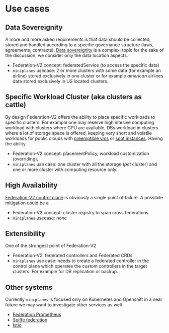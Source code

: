 # Use cases

## Data Sovereignity
A more and more asked requirements is that data should be collected, stored and handled according to a specific governance structure (laws, agreements, contracts). [Data sovereignity](https://en.wikipedia.org/wiki/Data_sovereignty) is a complex; topic for the sake of the discussion, we consider only the data location aspects.

* Federation-V2 concept: federatedService (to access the specific data)
* `miniplanes` usecase: 2 or more clusters with some data (for example an airline) stored exclusively in one cluster or for example _american_ airlines data stored exclusively in US located clusters.

## Specific Workload Cluster (aka clusters as cattle)

By design Federation-V2 offers the ability to place specific workloads to specific clusters. For example one may reserve high intesive computing workload with clusters where GPU are available, DBs workload in clusters where a lot of storage space is offered, keeping very short and volatile workloads for public clouds with [preemptible vms](https://cloud.google.com/preemptible-vms/) or [spot instances](https://aws.amazon.com/ec2/spot/). Having the ability

* Federation-V2 concept: placementPolicy, workload customization (overriding),
* `miniplanes` use case: one cluster with all the storage (_pet_ cluster) and one or more cluster with computing resource only.

## High Availability

[Federation-V2 control plane](https://github.com/kubernetes-sigs/federation-v2#concepts) is obviously a single point of failure. A possibile mitigation could be a

* Federation-V2 concept: cluster registry to span cross federations
* `miniplanes` usecase: none

## Extensibility

One of the strongest point of Federation-V2

* Federation-V2: federated controllers and Federated CRDs
* `miniplanes` use case: needs to create a federated controller in the control plane which operates the custom controllers in the target clusters. For example for DB replication or backup.

## Other systems

Currently `miniplanes` is focused only on Kubernetes and Openshift in a near future we may want to investigate other services as well

* [Federation Prometheus](https://prometheus.io/docs/prometheus/latest/federation/)
* [Spiffe federation](https://blog.scytale.io/federating-spiffe-7d7db8040c3)
* [Istio](https://blog.openshift.com/combining-federation-v2-and-istio-multicluster/)
